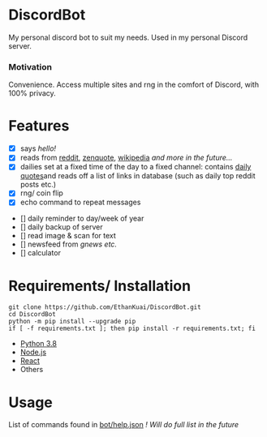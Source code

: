# DiscordBot

My personal discord bot to suit my needs. Used in my personal Discord server.

### Motivation

Convenience. Access multiple sites and rng in the comfort of Discord, with 100% privacy.

# Features

- [x] says *hello!*
- [x] reads from [reddit](https://www.reddit.com/), [zenquote](https://zenquotes.io/), [wikipedia](https://en.wikipedia.org/) *and more in the future...*
- [x] dailies set at a fixed time of the day to a fixed channel: contains [daily quotes](https://zenquotes.io/api/today)and reads off a list of links in database (such as daily top reddit posts etc.)
- [x] rng/ coin flip
- [x] echo command to repeat messages
- [] daily reminder to day/week of year
- [] daily backup of server
- [] read image & scan for text
- [] newsfeed from *gnews etc.*
- [] calculator

# Requirements/ Installation

	git clone https://github.com/EthanKuai/DiscordBot.git
	cd DiscordBot
	python -m pip install --upgrade pip
 	if [ -f requirements.txt ]; then pip install -r requirements.txt; fi

+ [Python 3.8](https://www.python.org/downloads/release/python-383/)
+ [Node.js](https://nodejs.org/)
+ [React](https://facebook.github.io/react/)
+ Others

# Usage

List of commands found in [bot/help.json](https://github.com/EthanKuai/DiscordBot/blob/main/bot/help.json)
*! Will do full list in the future*

